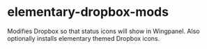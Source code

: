 # elementary-dropbox-mods
Modifies Dropbox so that status icons will show in Wingpanel. Also optionally installs elementary themed Dropbox icons.
